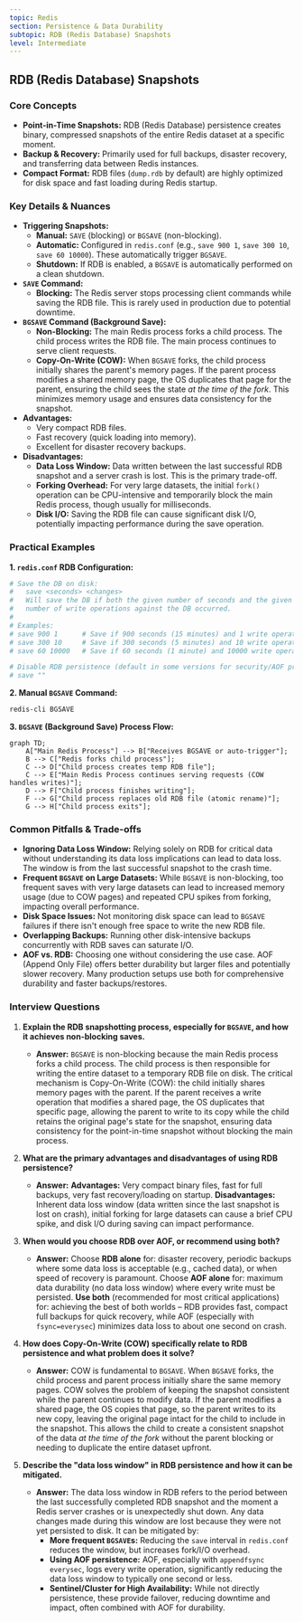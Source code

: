 ```yaml
---
topic: Redis
section: Persistence & Data Durability
subtopic: RDB (Redis Database) Snapshots
level: Intermediate
---
```


## RDB (Redis Database) Snapshots
### Core Concepts
*   **Point-in-Time Snapshots:** RDB (Redis Database) persistence creates binary, compressed snapshots of the entire Redis dataset at a specific moment.
*   **Backup & Recovery:** Primarily used for full backups, disaster recovery, and transferring data between Redis instances.
*   **Compact Format:** RDB files (`dump.rdb` by default) are highly optimized for disk space and fast loading during Redis startup.

### Key Details & Nuances
*   **Triggering Snapshots:**
    *   **Manual:** `SAVE` (blocking) or `BGSAVE` (non-blocking).
    *   **Automatic:** Configured in `redis.conf` (e.g., `save 900 1`, `save 300 10`, `save 60 10000`). These automatically trigger `BGSAVE`.
    *   **Shutdown:** If RDB is enabled, a `BGSAVE` is automatically performed on a clean shutdown.
*   **`SAVE` Command:**
    *   **Blocking:** The Redis server stops processing client commands while saving the RDB file. This is rarely used in production due to potential downtime.
*   **`BGSAVE` Command (Background Save):**
    *   **Non-Blocking:** The main Redis process forks a child process. The child process writes the RDB file. The main process continues to serve client requests.
    *   **Copy-On-Write (COW):** When `BGSAVE` forks, the child process initially shares the parent's memory pages. If the parent process modifies a shared memory page, the OS duplicates that page for the parent, ensuring the child sees the state *at the time of the fork*. This minimizes memory usage and ensures data consistency for the snapshot.
*   **Advantages:**
    *   Very compact RDB files.
    *   Fast recovery (quick loading into memory).
    *   Excellent for disaster recovery backups.
*   **Disadvantages:**
    *   **Data Loss Window:** Data written between the last successful RDB snapshot and a server crash is lost. This is the primary trade-off.
    *   **Forking Overhead:** For very large datasets, the initial `fork()` operation can be CPU-intensive and temporarily block the main Redis process, though usually for milliseconds.
    *   **Disk I/O:** Saving the RDB file can cause significant disk I/O, potentially impacting performance during the save operation.

### Practical Examples

**1. `redis.conf` RDB Configuration:**

```conf
# Save the DB on disk:
#   save <seconds> <changes>
#   Will save the DB if both the given number of seconds and the given
#   number of write operations against the DB occurred.
#
# Examples:
# save 900 1      # Save if 900 seconds (15 minutes) and 1 write operation
# save 300 10     # Save if 300 seconds (5 minutes) and 10 write operations
# save 60 10000   # Save if 60 seconds (1 minute) and 10000 write operations

# Disable RDB persistence (default in some versions for security/AOF preference)
# save "" 
```

**2. Manual `BGSAVE` Command:**

```sh
redis-cli BGSAVE
```

**3. `BGSAVE` (Background Save) Process Flow:**

```mermaid
graph TD;
    A["Main Redis Process"] --> B["Receives BGSAVE or auto-trigger"];
    B --> C["Redis forks child process"];
    C --> D["Child process creates temp RDB file"];
    C --> E["Main Redis Process continues serving requests (COW handles writes)"];
    D --> F["Child process finishes writing"];
    F --> G["Child process replaces old RDB file (atomic rename)"];
    G --> H["Child process exits"];
```

### Common Pitfalls & Trade-offs
*   **Ignoring Data Loss Window:** Relying solely on RDB for critical data without understanding its data loss implications can lead to data loss. The window is from the last successful snapshot to the crash time.
*   **Frequent `BGSAVE` on Large Datasets:** While `BGSAVE` is non-blocking, too frequent saves with very large datasets can lead to increased memory usage (due to COW pages) and repeated CPU spikes from forking, impacting overall performance.
*   **Disk Space Issues:** Not monitoring disk space can lead to `BGSAVE` failures if there isn't enough free space to write the new RDB file.
*   **Overlapping Backups:** Running other disk-intensive backups concurrently with RDB saves can saturate I/O.
*   **AOF vs. RDB:** Choosing one without considering the use case. AOF (Append Only File) offers better durability but larger files and potentially slower recovery. Many production setups use both for comprehensive durability and faster backups/restores.

### Interview Questions
1.  **Explain the RDB snapshotting process, especially for `BGSAVE`, and how it achieves non-blocking saves.**
    *   **Answer:** `BGSAVE` is non-blocking because the main Redis process forks a child process. The child process is then responsible for writing the entire dataset to a temporary RDB file on disk. The critical mechanism is Copy-On-Write (COW): the child initially shares memory pages with the parent. If the parent receives a write operation that modifies a shared page, the OS duplicates that specific page, allowing the parent to write to its copy while the child retains the original page's state for the snapshot, ensuring data consistency for the point-in-time snapshot without blocking the main process.

2.  **What are the primary advantages and disadvantages of using RDB persistence?**
    *   **Answer:** **Advantages:** Very compact binary files, fast for full backups, very fast recovery/loading on startup. **Disadvantages:** Inherent data loss window (data written since the last snapshot is lost on crash), initial forking for large datasets can cause a brief CPU spike, and disk I/O during saving can impact performance.

3.  **When would you choose RDB over AOF, or recommend using both?**
    *   **Answer:** Choose **RDB alone** for: disaster recovery, periodic backups where some data loss is acceptable (e.g., cached data), or when speed of recovery is paramount. Choose **AOF alone** for: maximum data durability (no data loss window) where every write must be persisted. **Use both** (recommended for most critical applications) for: achieving the best of both worlds – RDB provides fast, compact full backups for quick recovery, while AOF (especially with `fsync=everysec`) minimizes data loss to about one second on crash.

4.  **How does Copy-On-Write (COW) specifically relate to RDB persistence and what problem does it solve?**
    *   **Answer:** COW is fundamental to `BGSAVE`. When `BGSAVE` forks, the child process and parent process initially share the same memory pages. COW solves the problem of keeping the snapshot consistent while the parent continues to modify data. If the parent modifies a shared page, the OS copies that page, so the parent writes to its new copy, leaving the original page intact for the child to include in the snapshot. This allows the child to create a consistent snapshot of the data *at the time of the fork* without the parent blocking or needing to duplicate the entire dataset upfront.

5.  **Describe the "data loss window" in RDB persistence and how it can be mitigated.**
    *   **Answer:** The data loss window in RDB refers to the period between the last successfully completed RDB snapshot and the moment a Redis server crashes or is unexpectedly shut down. Any data changes made during this window are lost because they were not yet persisted to disk. It can be mitigated by:
        *   **More frequent `BGSAVE`s:** Reducing the `save` interval in `redis.conf` reduces the window, but increases fork/I/O overhead.
        *   **Using AOF persistence:** AOF, especially with `appendfsync everysec`, logs every write operation, significantly reducing the data loss window to typically one second or less.
        *   **Sentinel/Cluster for High Availability:** While not directly persistence, these provide failover, reducing downtime and impact, often combined with AOF for durability.